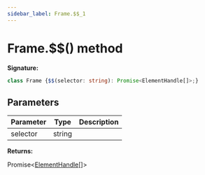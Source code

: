 ```yaml
---
sidebar_label: Frame.$$_1
---
```

# Frame.$$() method

**Signature:**

```typescript
class Frame {$$(selector: string): Promise<ElementHandle[]>;}
```

## Parameters

|  Parameter | Type | Description |
|  --- | --- | --- |
|  selector | string |  |

**Returns:**

Promise&lt;[ElementHandle](./puppeteer.elementhandle.md)\[\]&gt;

